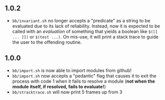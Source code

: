 ## 1.0.2

- `bb/invariant.sh` no longer accepts a "predicate" as a string to be evaluated
  due to its lack of reliability. Instead, now it is expected to be called with
  an _evaluation_ of something that yields a boolean like `$([[ ... ]])` or
  `$(test ...)`. On mis-use, it will print a stack trace to guide the user to
  the offending routine.

## 1.0.0

- `bb/import.sh` is now able to import modules from github!
- `bb/import.sh` now accepts a "pedantic" flag that causes it to exit the
  process with code 1 when it fails to resolve a module (**not when the module
  itself, if resolved, fails to evaluate!**)
- `bb/stracktrace.sh` will now print 5 frames up from 3